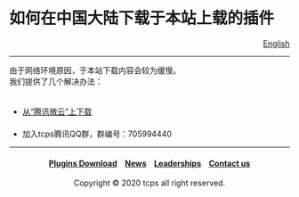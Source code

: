 <style>
h1 {text-align: center;}
h4 {text-align: center;}
h3 {text-align: center;}
p {text-align: center;}
</style>
<style type="text/css">
  #left{
        text-align:left;
  }
  #right{
        text-align:right;
  }
</style>

<h1><div id="left">如何在中国大陆下载于本站上载的插件</div></h1>
<div id="right"><a href="/plugins/download/cn/eng">English</a></div>
<hr>
<div id="left">由于网络环境原因，于本站下载内容会较为缓慢。<br>我们提供了几个解决办法：<br>
<ul>
　<li><a href="jump/weiyun-download">从“腾讯微云”上下载</a></li>
　<li>加入tcps腾讯QQ群，群编号：705994440</li>
</ul>
<hr>
<h4><a href="/plugins/download">Plugins Download</a>&emsp;<a href="/news">News</a>&emsp;<a href="/leaderships">Leaderships</a>&emsp;<a href="/contact">Contact us</a></h4>
  <p>Copyright © 2020 tcps all right reserved.</p>
